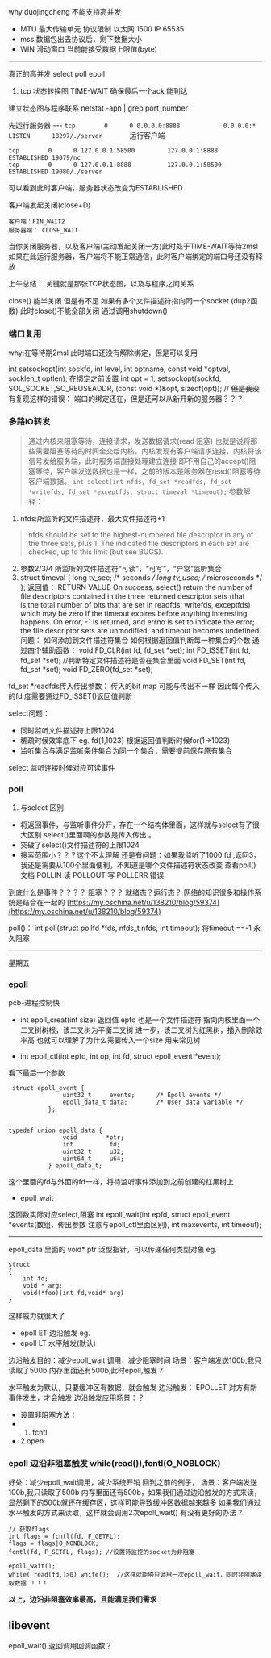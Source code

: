 why duojingcheng 不能支持高并发

- MTU 最大传输单元 协议限制  以太网 1500 IP 65535
- mss 数据包出去协议后，剩下数据大小
- WIN 滑动窗口 当前能接受数据上限值(byte)

-----------
真正的高并发 select poll epoll

1. tcp 状态转换图
   TIME-WAIT 确保最后一个ack 能到达

建立状态图与程序联系
netstat -apn | grep  port_number

先运行服务器 --- 
`tcp        0      0 0.0.0.0:8888            0.0.0.0:*          LISTEN      18297/./server      
`
运行客户端
```
tcp        0      0 127.0.0.1:58500         127.0.0.1:8888          ESTABLISHED 19079/nc            
tcp        0      0 127.0.0.1:8888          127.0.0.1:58500         ESTABLISHED 19080/./server      
```
可以看到此时客户端，服务器状态改变为ESTABLISHED

客户端发起关闭(close+D)
```
客户端：FIN_WAIT2
服务器端： CLOSE_WAIT
```
当你关闭服务器，以及客户端(主动发起关闭一方)此时处于TIME-WAIT等待2msl
如果在此运行服务器，客户端将不能正常通信，此时客户端绑定的端口号还没有释放

上午总结：
关键就是那张TCP状态图，以及与程序之间关系


close() 能半关闭 但是有不足
如果有多个文件描述符指向同一个socket (dup2函数)
此时close()不能全部关闭
通过调用shutdown()

### 端口复用
why:在等待期2msl 此时端口还没有解除绑定，但是可以复用

int setsockopt(int sockfd, int level, int optname,
                      const void *optval, socklen_t optlen);
在绑定之前设置
int opt = 1;
setsockopt(sockfd, SOL_SOCKET,SO_REUSEADDR,
(const void *)&opt, sizeof(opt));
// ~~但是我没有复现这样的错误：
    端口的绑定还在，但是还可以从新开新的服务器？？？~~

### 多路IO转发
> 通过内核来阻塞等待，连接请求，发送数据请求(read 阻塞)
也就是说将那些需要阻塞等待的时间全交给内核，内核发现有客户端请求连接，内核将该信号发给服务端，此时服务端直接处理建立连接
即不用自己的accept()阻塞等待，客户端发送数据也是一样，之前的版本是服务器在read()阻塞等待客户端数据。
`int select(int nfds, fd_set *readfds, fd_set *writefds,
                  fd_set *exceptfds, struct timeval *timeout);`
参数解释：
1. nfds:所监听的文件描述符，最大文件描述符+1
>nfds should be set to the highest-numbered file descriptor in any of the three sets, plus 1.  The indicated file descriptors in each set are checked, up to this limit (but see BUGS).
2. 参数2/3/4 所监听的文件描述符“可读”，“可写”，“异常”监听集合 
3.  struct timeval {
               long    tv_sec;         /* seconds */
               long    tv_usec;        /* microseconds */
           };
返回值：
RETURN VALUE
       On success, select()  return the number of file descriptors contained in the three returned descriptor sets (that is,the total number of bits
       that  are set in readfds, writefds, exceptfds) which may be zero if the timeout expires before anything interesting happens.  On error, -1 is returned, and
       errno is set to indicate the error; the file descriptor sets are unmodified, and timeout becomes undefined.
问题：
    如何添加到文件描述符集合
    如何根据返回值判断每一种集合的个数
通过四个辅助函数：
void FD_CLR(int fd, fd_set *set);
int  FD_ISSET(int fd, fd_set *set); //判断特定文件描述符是否在集合里面
void FD_SET(int fd, fd_set *set);
void FD_ZERO(fd_set *set);

fd_set *readfds传入传出参数：
传入的bit map 可能与传出不一样
因此每个传入的fd 度需要通过FD_ISSET()返回值判断

select问题：
- 同时监听文件描述符上限1024
- 稀疏时候效率底下 eg. fd{1,1023} 根据返回值判断时候for(1->1023)
- 监听集合与满足监听条件集合为同一个集合，需要提前保存原有集合
  
select 监听连接时候对应可读事件

### poll
1. 与select 区别
-  将返回事件，与监听事件分开，存在一个结构体里面，这样就与select有了很大区别
select()里面啊的参数是传入传出  。
- 突破了select()文件描述符的上限1024
- 搜索范围小？？？这个不太理解
还是有问题：如果我监听了1000 fd ,返回3，我还是需要从100个里面便利，不知道是哪个文件描述符状态改变
查看poll()文档
POLLIN 读
POLLOUT 写
POLLERR 错误

到底什么是事件？？？？
阻塞？？？
就绪态？运行态？
网络的知识很多和操作系统是结合在一起的
[https://my.oschina.net/u/138210/blog/59374](https://my.oschina.net/u/138210/blog/59374)


poll()：
int poll(struct pollfd *fds, nfds_t nfds, int timeout);
将timeout ==-1 永久阻塞

-----
星期五
### epoll
pcb-进程控制快 

- int epoll_creat(int size)
返回值 epfd 也是一个文件描述符 指向内核里面一个二叉树树根，该二叉树为平衡二叉树
进一步，该二叉树为红黑树，插入删除效率高
 也就可以理解了为什么需要传入一个size 用来常见树

 - int epoll_ctl(int epfd, int op, int fd, struct epoll_event *event);

看下最后一个参数
```
 struct epoll_event {
               uint32_t     events;      /* Epoll events */
               epoll_data_t data;        /* User data variable */
           };


typedef union epoll_data {
               void        *ptr;
               int          fd;
               uint32_t     u32;
               uint64_t     u64;
           } epoll_data_t;

```
这个里面的fd与外面的fd一样，将待监听事件添加到之前创建的红黑树上


- epoll_wait
  
这函数实际对应select,阻塞
int epoll_wait(int epfd, struct epoll_event *events(数组，传出参数 注意与epoll_ctl里面区别),
                      int maxevents, int timeout);

------------
epoll_data 里面的 void* ptr
泛型指针，可以传递任何类型对象
eg.
```
struct 
{   
    int fd;
    void * arg;
    void(*foo)(int fd,void* arg)
}
```
这样威力就很大了

- epoll ET  边沿触发 eg.
- epoll LT 水平触发(默认)
  
边沿触发目的：减少epoll_wait 调用，减少阻塞时间
场景：客户端发送100b,我只读取了500b
内存里面还有500b,此时epoll,触发？

水平触发为默认，只要缓冲区有数据，就会触发
边沿触发： EPOLLET 对方有新事件发生，才会触发
边沿触发应用场景：？

- 设置非阻塞方法：
- 1. fcntl
- 2.open
### epoll 边沿非阻塞触发  while(read()),fcntl(O_NOBLOCK)
好处：减少epoll_wait调用，减少系统开销
回到之前的例子，
场景：客户端发送100b,我只读取了500b
内存里面还有500b，如果我们通过边沿触发的方式来读，显然剩下的500b就还在缓存区，这样可能导致缓冲区数据越来越多
如果我们通过水平触发的方式来读取，这样就会调用2次epoll_wait()
有没有更好的办法？
```
// 获取flags
int flags = fcntl(fd, F_GETFL);
flags = flags|O_NONBLOCK;
fcntl(fd, F_SETFL, flags); //设置待监控的socket为非阻塞

epoll_wait();
while( read(fd,)>0) white();  //这样就能够只调用一次epoll_wait，同时非阻塞读取数据 ！！！
```

**以上，边沿非阻塞效率最高，且能满足我们需求**


## libevent

epoll_wait() 返回调用回调函数？





